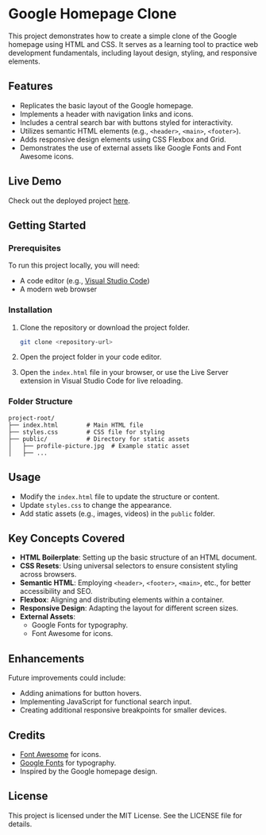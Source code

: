 # Google Homepage Clone

This project demonstrates how to create a simple clone of the Google homepage using HTML and CSS. It serves as a learning tool to practice web development fundamentals, including layout design, styling, and responsive elements.

## Features

- Replicates the basic layout of the Google homepage.
- Implements a header with navigation links and icons.
- Includes a central search bar with buttons styled for interactivity.
- Utilizes semantic HTML elements (e.g., `<header>`, `<main>`, `<footer>`).
- Adds responsive design elements using CSS Flexbox and Grid.
- Demonstrates the use of external assets like Google Fonts and Font Awesome icons.

## Live Demo

Check out the deployed project [here](https://goog-u-up.netlify.app/).

## Getting Started

### Prerequisites

To run this project locally, you will need:
- A code editor (e.g., [Visual Studio Code](https://code.visualstudio.com/))
- A modern web browser

### Installation

1. Clone the repository or download the project folder.
   ```bash
   git clone <repository-url>
   ```

2. Open the project folder in your code editor.

3. Open the `index.html` file in your browser, or use the Live Server extension in Visual Studio Code for live reloading.

### Folder Structure

```
project-root/
├── index.html        # Main HTML file
├── styles.css        # CSS file for styling
├── public/           # Directory for static assets
│   ├── profile-picture.jpg  # Example static asset
│   ├── ...
```

## Usage

- Modify the `index.html` file to update the structure or content.
- Update `styles.css` to change the appearance.
- Add static assets (e.g., images, videos) in the `public` folder.

## Key Concepts Covered

- **HTML Boilerplate**: Setting up the basic structure of an HTML document.
- **CSS Resets**: Using universal selectors to ensure consistent styling across browsers.
- **Semantic HTML**: Employing `<header>`, `<footer>`, `<main>`, etc., for better accessibility and SEO.
- **Flexbox**: Aligning and distributing elements within a container.
- **Responsive Design**: Adapting the layout for different screen sizes.
- **External Assets**:
  - Google Fonts for typography.
  - Font Awesome for icons.

## Enhancements

Future improvements could include:
- Adding animations for button hovers.
- Implementing JavaScript for functional search input.
- Creating additional responsive breakpoints for smaller devices.

## Credits

- [Font Awesome](https://fontawesome.com/) for icons.
- [Google Fonts](https://fonts.google.com/) for typography.
- Inspired by the Google homepage design.

## License

This project is licensed under the MIT License. See the LICENSE file for details.
